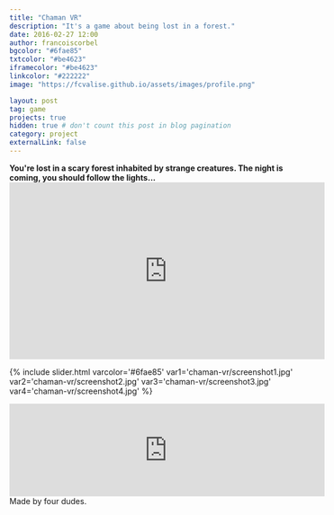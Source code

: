 ```yaml
---
title: "Chaman VR"
description: "It's a game about being lost in a forest."
date: 2016-02-27 12:00
author: francoiscorbel
bgcolor: "#6fae85"
txtcolor: "#be4623"
iframecolor: "#be4623"
linkcolor: "#222222"
image: "https://fcvalise.github.io/assets/images/profile.png"

layout: post
tag: game
projects: true
hidden: true # don't count this post in blog pagination
category: project
externalLink: false
---
```

<div class="text general-margin"><strong>You're lost in a scary forest inhabited by strange creatures. The night is coming, you should follow the lights...</strong></div>

<div class="video general-margin">
    <iframe width="560" height="315" src="https://www.youtube.com/embed/goZikfz87HM?modestbranding=1&autohide=1&showinfo=0&controls=0" frameborder="0" allowfullscreen></iframe>
</div>

{% include slider.html varcolor='#6fae85' var1='chaman-vr/screenshot1.jpg' var2='chaman-vr/screenshot2.jpg' var3='chaman-vr/screenshot3.jpg' var4='chaman-vr/screenshot4.jpg' %}

<div class="general-margin">
<iframe frameborder="0" src="https://itch.io/embed/165258?linkback=true&border_width=1&amp;bg_color=be4623&amp;fg_color=222222&amp;link_color=6fae85&amp;border_color=dc6441" width="560" height="165"></iframe>
</div>

<div class="text general-margin">Made by four dudes.</div>
